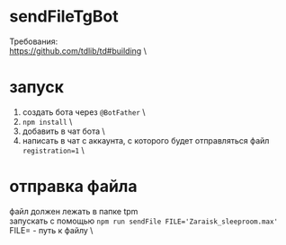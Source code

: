 # sendFileTgBot 
Требования: \
https://github.com/tdlib/td#building \

# запуск 
1. создать бота через `@BotFather` \
2. `npm install` \
3. добавить в чат бота \
4. написать в чат с аккаунта, с которого будет отправляться файл `registration=1` \

# отправка файла 
файл должен лежать в папке tpm \
запускать с помощью `npm run sendFile FILE='Zaraisk_sleeproom.max'` \
FILE= - путь к файлу \
